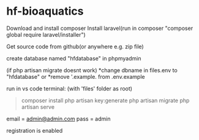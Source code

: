 # hf-bioaquatics
 
Download and install composer
Install laravel(run in composer "composer global require laravel/installer")

Get source code from github(or anywhere e.g. zip file)

create database named "hfdatabase" in phpmyadmin

(if php artisan migrate doesnt work)
*change dbname in files\.env to "hfdatabase"
    or
*remove '.example. from \.env.example

run in vs code terminal: (with 'files' folder as root)
> composer install
> php artisan key:generate
> php artisan migrate
> php artisan serve

email = admin@admin.com
pass  = admin

registration is enabled